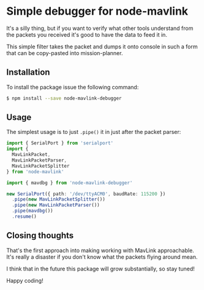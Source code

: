 # Simple debugger for node-mavlink

It's a silly thing, but if you want to verify what other tools understand from the packets you received it's good to have the data to feed it in.

This simple filter takes the packet and dumps it onto console in such a form that can be copy-pasted into mission-planner.

## Installation

To install the package issue the following command:

```bash
$ npm install --save node-mavlink-debugger
```

## Usage

The simplest usage is to just `.pipe()` it in just after the packet parser:

```typescript
import { SerialPort } from 'serialport'
import {
  MavLinkPacket,
  MavLinkPacketParser,
  MavLinkPacketSplitter
} from 'node-mavlink'

import { mavdbg } from 'node-mavlink-debugger'

new SerialPort({ path: '/dev/ttyACM0', baudRate: 115200 })
  .pipe(new MavLinkPacketSplitter())
  .pipe(new MavLinkPacketParser())
  .pipe(mavdbg())
  .resume()
```

## Closing thoughts

That's the first approach into making working with MavLink approachable. It's really a disaster if you don't know what the packets flying around mean.

I think that in the future this package will grow substantially, so stay tuned!


Happy coding!
